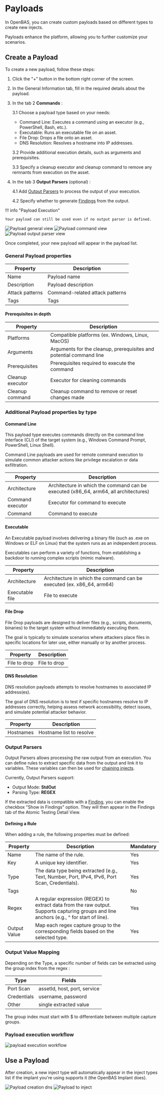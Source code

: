 # Payloads

In OpenBAS, you can create custom payloads based on different types to create new injects.

Payloads enhance the platform, allowing you to further customize your scenarios.

## Create a Payload

To create a new payload, follow these steps:

1. Click the "+" button in the bottom right corner of the screen.

2. In the General Information tab, fill in the required details about the payload.

3. In the tab 2 **Commands** :

   3.1 Choose a payload type based on your needs:

    * Command Line: Executes a command using an executor (e.g., PowerShell, Bash, etc.).
    * Executable: Runs an executable file on an asset.
    * File Drop: Drops a file onto an asset.
    * DNS Resolution: Resolves a hostname into IP addresses.

   3.2 Provide additional execution details, such as arguments and prerequisites.

   3.3 Specify a cleanup executor and cleanup command to remove any remnants from execution on the asset.

4. In the tab 3 **Output Parsers** (optional) :

   4.1 Add [Output Parsers](#output-parsers) to process the output of your execution.

   4.2 Specify whether to generate [Findings](../findings.md) from the output.

!!! info "Payload Execution"

    Your payload can still be used even if no output parser is defined.

![Payload general view](assets/payload-general-view.png)
![Payload command view](assets/payload-command-view.png)
![Payload output parser view](assets/payload-output-parser-view.png)

Once completed, your new payload will appear in the payload list.

### General Payload properties

| Property        | Description                     |
|-----------------|---------------------------------|
| Name            | Payload name                    |
| Description     | Payload description             |
| Attack patterns | Command-related attack patterns |
| Tags            | Tags                            |

#### Prerequisites in depth

| Property         | Description                                                         |
|------------------|---------------------------------------------------------------------|
| Platforms        | Compatible platforms (ex. Windows, Linux, MacOS)                    | 
| Arguments        | Arguments for the cleanup, prerequisites and potential command line |                                                                                                                                                                                                                                         |
| Prerequisites    | Prerequisites required to execute the command                       |                                                                                                                                                                                                                      |
| Cleanup executor | Executor for cleaning commands                                      |                                     |
| Cleanup command  | Cleanup command to remove or reset changes made                     |                    

### Additional Payload properties by type

#### Command Line

This payload type executes commands directly on the command line interface (CLI) of the target system
(e.g., Windows Command Prompt, PowerShell, Linux Shell).

Command Line payloads are used for remote command execution to simulate common attacker actions like privilege
escalation or data exfiltration.

| Property         | Description                                                                          |
|------------------|--------------------------------------------------------------------------------------|
| Architecture     | Architecture in which the command can be executed (x86_64, arm64, all architectures) |
| Command executor | Executor for command to execute                                                      |
| Command          | Command to execute                                                                   |

#### Executable

An Executable payload involves delivering a binary file (such as .exe on Windows or ELF on Linux) that the system runs
as an independent process.

Executables can perform a variety of functions, from establishing a backdoor to running complex scripts (mimic malware).

| Property        | Description                                                           |
|-----------------|-----------------------------------------------------------------------|
| Architecture    | Architecture in which the command can be executed (ex. x86_64, arm64) |
| Executable file | File to execute                                                       |

#### File Drop

File Drop payloads are designed to deliver files (e.g., scripts, documents, binaries) to the target system without
immediately executing them.

The goal is typically to simulate scenarios where attackers place files in specific locations for later use, either
manually or by another process.

| Property     | Description  |
|--------------|--------------|
| File to drop | File to drop |

#### DNS Resolution

DNS resolution payloads attempts to resolve hostnames to associated IP address(es).

The goal of DNS resolution is to test if specific hostnames resolve to IP addresses correctly, helping assess network
accessibility, detect issues, and simulate potential attacker behavior.

| Property  | Description              |
|-----------|--------------------------|
| Hostnames | Hostname list to resolve |

### Output Parsers

Output Parsers allows processing the raw output from an execution. You can define rules to extract specific data from
the output and link it to variables.
These variables can then be used for [chaining injects](../injects.md/#conditional-execution-of-injects).

Currently, Output Parsers support:

* Output Mode: **StdOut**
* Parsing Type: **REGEX**

If the extracted data is compatible with a [Finding](../findings.md), you can enable the checkbox "Show in Findings"
option. They will then appear in the Findings tab of the Atomic Testing Detail View.

#### Defining a Rule

When adding a rule, the following properties must be defined:

| Property     | Description                                                                                                                               | Mandatory |
|--------------|-------------------------------------------------------------------------------------------------------------------------------------------|-----------|
| Name         | The name of the rule.                                                                                                                     | Yes       |
| Key          | A unique key identifier.                                                                                                                  | Yes       |
| Type         | The data type being extracted (e.g., Text, Number, Port, IPv4, IPv6, Port Scan, Credentials).                                             | Yes       |
| Tags         |                                                                                                                                           | No        |
| Regex        | A regular expression (REGEX) to extract data from the raw output. Supports capturing groups and line anchors (e.g., ^ for start of line). | Yes       |
| Output Value | Map each regex capture group to the corresponding fields based on the selected type.                                                      | Yes       |

### Output Value Mapping

Depending on the Type, a specific number of fields can be extracted using the group index from the regex :

| Type        | Fields                       |
|-------------|------------------------------|
| Port Scan   | assetId, host, port, service |
| Credentials | username, password           |
| Other       | single extracted value       |

The group index must start with $ to differentiate between multiple capture groups.

### Payload execution workflow

![payload execution workflow](assets/payload-execution-workflow.png)

## Use a Payload

After creation, a new inject type will automatically appear in the inject types list if the implant you're using
supports it (the OpenBAS Implant does).

![Payload creation dns](assets/payload-creation-dns.png)
![Payload to inject](assets/payload-to-inject.png)
